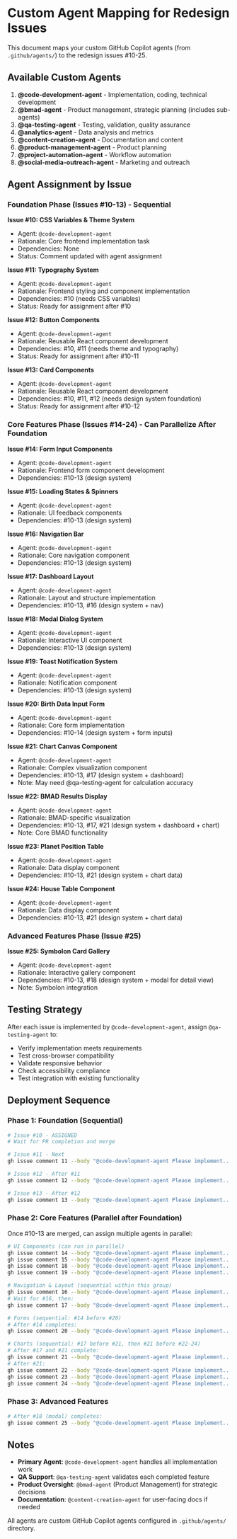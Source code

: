 # Custom Agent Mapping for Redesign Issues

This document maps your custom GitHub Copilot agents (from `.github/agents/`) to the redesign issues #10-25.

## Available Custom Agents

1. **@code-development-agent** - Implementation, coding, technical development
2. **@bmad-agent** - Product management, strategic planning (includes sub-agents)
3. **@qa-testing-agent** - Testing, validation, quality assurance
4. **@analytics-agent** - Data analysis and metrics
5. **@content-creation-agent** - Documentation and content
6. **@product-management-agent** - Product planning
7. **@project-automation-agent** - Workflow automation
8. **@social-media-outreach-agent** - Marketing and outreach

## Agent Assignment by Issue

### Foundation Phase (Issues #10-13) - Sequential

**Issue #10: CSS Variables & Theme System**
- Agent: `@code-development-agent`
- Rationale: Core frontend implementation task
- Dependencies: None
- Status: Comment updated with agent assignment

**Issue #11: Typography System**
- Agent: `@code-development-agent`
- Rationale: Frontend styling and component implementation
- Dependencies: #10 (needs CSS variables)
- Status: Ready for assignment after #10

**Issue #12: Button Components**
- Agent: `@code-development-agent`
- Rationale: Reusable React component development
- Dependencies: #10, #11 (needs theme and typography)
- Status: Ready for assignment after #10-11

**Issue #13: Card Components**
- Agent: `@code-development-agent`
- Rationale: Reusable React component development
- Dependencies: #10, #11, #12 (needs design system foundation)
- Status: Ready for assignment after #10-12

### Core Features Phase (Issues #14-24) - Can Parallelize After Foundation

**Issue #14: Form Input Components**
- Agent: `@code-development-agent`
- Rationale: Frontend form component development
- Dependencies: #10-13 (design system)

**Issue #15: Loading States & Spinners**
- Agent: `@code-development-agent`
- Rationale: UI feedback components
- Dependencies: #10-13 (design system)

**Issue #16: Navigation Bar**
- Agent: `@code-development-agent`
- Rationale: Core navigation component
- Dependencies: #10-13 (design system)

**Issue #17: Dashboard Layout**
- Agent: `@code-development-agent`
- Rationale: Layout and structure implementation
- Dependencies: #10-13, #16 (design system + nav)

**Issue #18: Modal Dialog System**
- Agent: `@code-development-agent`
- Rationale: Interactive UI component
- Dependencies: #10-13 (design system)

**Issue #19: Toast Notification System**
- Agent: `@code-development-agent`
- Rationale: Notification component
- Dependencies: #10-13 (design system)

**Issue #20: Birth Data Input Form**
- Agent: `@code-development-agent`
- Rationale: Core form implementation
- Dependencies: #10-14 (design system + form inputs)

**Issue #21: Chart Canvas Component**
- Agent: `@code-development-agent`
- Rationale: Complex visualization component
- Dependencies: #10-13, #17 (design system + dashboard)
- Note: May need @qa-testing-agent for calculation accuracy

**Issue #22: BMAD Results Display**
- Agent: `@code-development-agent`
- Rationale: BMAD-specific visualization
- Dependencies: #10-13, #17, #21 (design system + dashboard + chart)
- Note: Core BMAD functionality

**Issue #23: Planet Position Table**
- Agent: `@code-development-agent`
- Rationale: Data display component
- Dependencies: #10-13, #21 (design system + chart data)

**Issue #24: House Table Component**
- Agent: `@code-development-agent`
- Rationale: Data display component
- Dependencies: #10-13, #21 (design system + chart data)

### Advanced Features Phase (Issue #25)

**Issue #25: Symbolon Card Gallery**
- Agent: `@code-development-agent`
- Rationale: Interactive gallery component
- Dependencies: #10-13, #18 (design system + modal for detail view)
- Note: Symbolon integration

## Testing Strategy

After each issue is implemented by `@code-development-agent`, assign `@qa-testing-agent` to:
- Verify implementation meets requirements
- Test cross-browser compatibility
- Validate responsive behavior
- Check accessibility compliance
- Test integration with existing functionality

## Deployment Sequence

### Phase 1: Foundation (Sequential)
```bash
# Issue #10 - ASSIGNED
# Wait for PR completion and merge

# Issue #11 - Next
gh issue comment 11 --body "@code-development-agent Please implement..."

# Issue #12 - After #11
gh issue comment 12 --body "@code-development-agent Please implement..."

# Issue #13 - After #12
gh issue comment 13 --body "@code-development-agent Please implement..."
```

### Phase 2: Core Features (Parallel after Foundation)
Once #10-13 are merged, can assign multiple agents in parallel:
```bash
# UI Components (can run in parallel)
gh issue comment 14 --body "@code-development-agent Please implement..."
gh issue comment 15 --body "@code-development-agent Please implement..."
gh issue comment 18 --body "@code-development-agent Please implement..."
gh issue comment 19 --body "@code-development-agent Please implement..."

# Navigation & Layout (sequential within this group)
gh issue comment 16 --body "@code-development-agent Please implement..."
# Wait for #16, then:
gh issue comment 17 --body "@code-development-agent Please implement..."

# Forms (sequential: #14 before #20)
# After #14 completes:
gh issue comment 20 --body "@code-development-agent Please implement..."

# Charts (sequential: #17 before #21, then #21 before #22-24)
# After #17 and #21 complete:
gh issue comment 21 --body "@code-development-agent Please implement..."
# After #21:
gh issue comment 22 --body "@code-development-agent Please implement..."
gh issue comment 23 --body "@code-development-agent Please implement..."
gh issue comment 24 --body "@code-development-agent Please implement..."
```

### Phase 3: Advanced Features
```bash
# After #18 (modal) completes:
gh issue comment 25 --body "@code-development-agent Please implement..."
```

## Notes

- **Primary Agent**: `@code-development-agent` handles all implementation work
- **QA Support**: `@qa-testing-agent` validates each completed feature
- **Product Oversight**: `@bmad-agent` (Product Management) for strategic decisions
- **Documentation**: `@content-creation-agent` for user-facing docs if needed

All agents are custom GitHub Copilot agents configured in `.github/agents/` directory.
